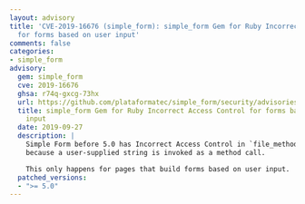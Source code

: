 ```yaml
---
layout: advisory
title: 'CVE-2019-16676 (simple_form): simple_form Gem for Ruby Incorrect Access Control
  for forms based on user input'
comments: false
categories:
- simple_form
advisory:
  gem: simple_form
  cve: 2019-16676
  ghsa: r74q-gxcg-73hx
  url: https://github.com/plataformatec/simple_form/security/advisories/GHSA-r74q-gxcg-73hx
  title: simple_form Gem for Ruby Incorrect Access Control for forms based on user
    input
  date: 2019-09-27
  description: |
    Simple Form before 5.0 has Incorrect Access Control in `file_method?` in `lib/simple_form/form_builder.rb`,
    because a user-supplied string is invoked as a method call.

    This only happens for pages that build forms based on user input.
  patched_versions:
  - ">= 5.0"
---
```

